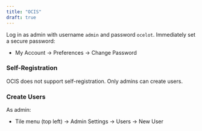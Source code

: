 ```yaml
---
title: "OCIS"
draft: true
---
```


Log in as admin with username `admin` and password `ocelot`. Immediately set a secure password:
* My Account → Preferences → Change Password

### Self-Registration

OCIS does not support self-registration. Only admins can create users.

### Create Users

As admin:
- Tile menu (top left) → Admin Settings → Users → New User
